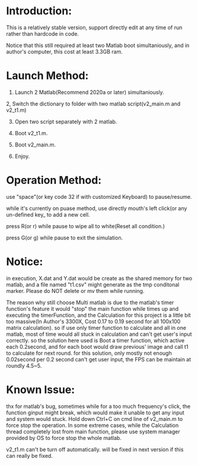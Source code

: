# Introduction:

This is a relatively stable version, support directly edit at any time of run rather than hardcode in code.

Notice that this still required at least two Matlab boot simultaniously, and in author's computer, this cost at least 3.3GB ram.

# Launch Method:

1. Launch 2 Matlab(Recommend 2020a or later) simultaniously.

2, Switch the dictionary to folder with two matlab script(v2_main.m and v2_t1.m)

3. Open two script separately with 2 matlab.

4. Boot v2_t1.m.

5. Boot v2_main.m.

6. Enjoy.



# Operation Method:

use "space"(or key code 32 if with customized Keyboard) to pause/resume.

while it's currently on puase method, use directly mouth's left click(or any un-defined key_ to add a new cell.

press R(or r) while pause to wipe all to white(Reset all condition.)

press G(or g) while pause to exit the simulation.

# Notice:

in execution, X.dat and Y.dat would be create as the shared memory for two matlab, and a file named "t1.csv" might generate as the tmp conditonal marker.
Please do NOT delete or mv them while running.

The reason why still choose Multi matlab is due to the matlab's timer function's feature
it would "stop" the main function while times up and executing the timerFunction,
and the Calculation for this project is a little bit too massive(In Author's 3300X, Cost 0.17 to 0.19 second for all 100x100 matrix calculation).
so if use only timer function to calculate and all in one matlab, most of time would all stuck in calculation and can't get user's input correctly.
so the solution here used is Boot a timer function, which active each 0.2second, and for each boot would draw previous' image and call t1 to calculate for next round.
for this solution, only mostly not enough 0.02second per 0.2 second can't get user input, the FPS can be maintain at roundly 4.5~5.


# Known Issue:

thx for matlab's bug, sometimes while for a too much frequency's click, the function ginput might break, which would make it unable to get any input and system would stuck.
Hold down Ctrl+C on cmd line of v2_main.m to force stop the operation.
In some extreme cases, while the Calculation thread completely lost from main function, please use system manager provided by OS to force stop the whole matlab.

v2_t1.m can't be turn off automatically.
   will be fixed in next version if this can really be fixed.


